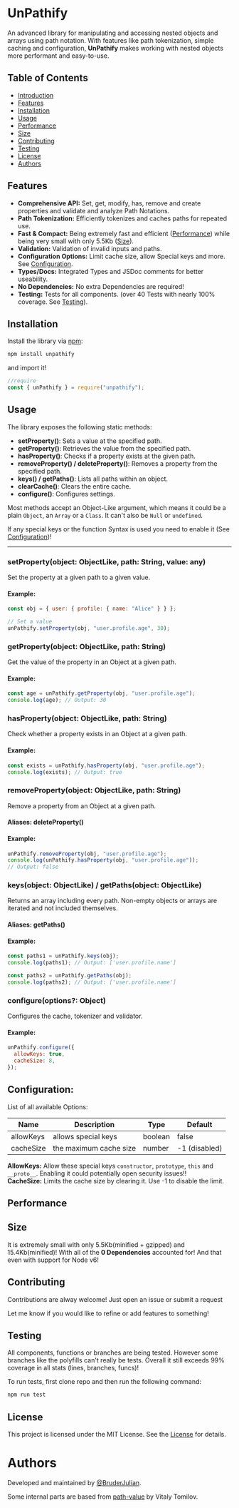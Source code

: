 # UnPathify

An advanced library for manipulating and accessing nested objects and arrays using path notation. With features like path tokenization, simple caching and configuration, **UnPathify** makes working with nested objects more performant and easy-to-use.

## Table of Contents

- [Introduction](#introduction)
- [Features](#features)
- [Installation](#installation)
- [Usage](#usage)
- [Performance](#performance)
- [Size](#size)
- [Contributing](#contributing)
- [Testing](#testing)
- [License](#license)
- [Authors](#authors)

## Features

- **Comprehensive API:** Set, get, modify, has, remove and create properties and validate and analyze Path Notations.
- **Path Tokenization:** Efficiently tokenizes and caches paths for repeated use.
- **Fast & Compact:** Being extremely fast and efficient ([Performance](#performance)) while being very small with only 5.5Kb ([Size](#size)).
- **Validation:** Validation of invalid inputs and paths.
- **Configuration Options:** Limit cache size, allow Special keys and more. See [Configuration](#configuration).
- **Types/Docs:** Integrated Types and JSDoc comments for better useability.
- **No Dependencies:** No extra Dependencies are required!
- **Testing:** Tests for all components. (over 40 Tests with nearly 100% coverage. See [Testing](#testing)).

## Installation

Install the library via [npm](https://www.npmjs.com):

```bash
npm install unpathify
```

and import it!

```javascript
//require
const { unPathify } = require("unpathify");
```

## Usage

The library exposes the following static methods:

- **setProperty()**: Sets a value at the specified path.
- **getProperty()**: Retrieves the value from the specified path.
- **hasProperty()**: Checks if a property exists at the given path.
- **removeProperty() / deleteProperty()**: Removes a property from the specified path.
- **keys() / getPaths()**: Lists all paths within an object.
- **clearCache()**: Clears the entire cache.
- **configure()**: Configures settings.

Most methods accept an Object-Like argument, which means it could be a plain `Object`, an `Array` or a `Class`. It can't also be `Null` or `undefined`.

If any special keys or the function Syntax is used you need to enable it (See [Configuration](#configuration))!

---

### setProperty(object: ObjectLike, path: String, value: any)

Set the property at a given path to a given value.

#### Example:

```javascript
const obj = { user: { profile: { name: "Alice" } } };

// Set a value
unPathify.setProperty(obj, "user.profile.age", 30);
```

### getProperty(object: ObjectLike, path: String)

Get the value of the property in an Object at a given path.

#### Example:

```javascript
const age = unPathify.getProperty(obj, "user.profile.age");
console.log(age); // Output: 30
```

### hasProperty(object: ObjectLike, path: String)

Check whether a property exists in an Object at a given path.

#### Example:

```javascript
const exists = unPathify.hasProperty(obj, "user.profile.age");
console.log(exists); // Output: true
```

### removeProperty(object: ObjectLike, path: String)

Remove a property from an Object at a given path.

#### Aliases: deleteProperty()

#### Example:

```javascript
unPathify.removeProperty(obj, "user.profile.age");
console.log(unPathify.hasProperty(obj, "user.profile.age"));
// Output: false
```

### keys(object: ObjectLike) / getPaths(object: ObjectLike)

Returns an array including every path. Non-empty objects or arrays are iterated and not included themselves.

#### Aliases: getPaths()

#### Example:

```javascript
const paths1 = unPathify.keys(obj);
console.log(paths1); // Output: ['user.profile.name']

const paths2 = unPathify.getPaths(obj);
console.log(paths2); // Output: ['user.profile.name']
```

### configure(options?: Object)

Configures the cache, tokenizer and validator.

#### Example:

```javascript
unPathify.configure({
  allowKeys: true,
  cacheSize: 8,
});
```

## Configuration:

List of all available Options:

| Name      | Description            | Type    | Default       |
| --------- | ---------------------- | ------- | ------------- |
| allowKeys | allows special keys    | boolean | false         |
| cacheSize | the maximum cache size | number  | -1 (disabled) |

**AllowKeys:** Allow these special keys `constructor`, `prototype`, `this` and `__proto__`.
Enabling it could potentially open security issues!!
<br>
**CacheSize:** Limits the cache size by clearing it. Use -1 to disable the limit.

## Performance

## Size

It is extremely small with only 5.5Kb(minified + gzipped) and 15.4Kb(minified)! With all of the **0 Dependencies** accounted for! And that even with support for Node v6!

## Contributing

Contributions are alway welcome! Just open an issue or submit a request

Let me know if you would like to refine or add features to something!

## Testing

All components, functions or branches are being tested. However some branches like the polyfills can't really be tests.
Overall it still exceeds 99% coverage in all stats (lines, branches, funcs)!

To run tests, first clone repo and then run the following command:

```bash
npm run test
```

## License

This project is licensed under the MIT License. See the [License](LICENSE) for details.

# Authors

Developed and maintained by [@BruderJulian](https://www.github.com/BruderJulian).

Some internal parts are based from [path-value](https://github.com/vitaly-t/path-value) by Vitaly Tomilov.

